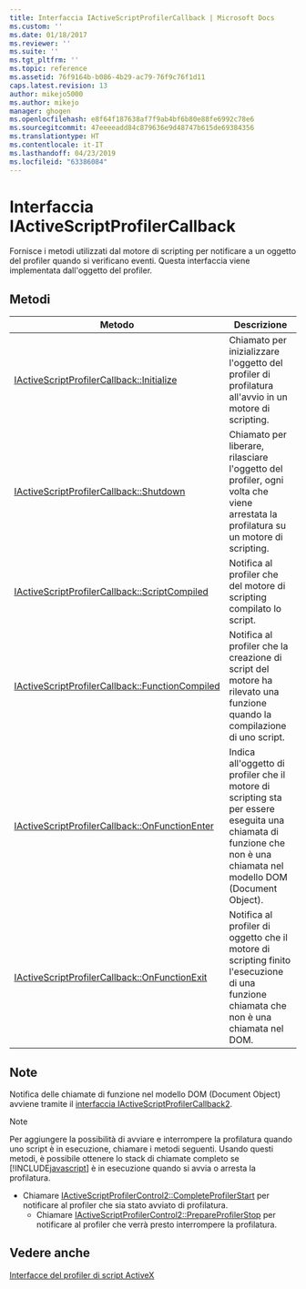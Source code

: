 ```yaml
---
title: Interfaccia IActiveScriptProfilerCallback | Microsoft Docs
ms.custom: ''
ms.date: 01/18/2017
ms.reviewer: ''
ms.suite: ''
ms.tgt_pltfrm: ''
ms.topic: reference
ms.assetid: 76f9164b-b086-4b29-ac79-76f9c76f1d11
caps.latest.revision: 13
author: mikejo5000
ms.author: mikejo
manager: ghogen
ms.openlocfilehash: e8f64f187638af7f9ab4bf6b80e88fe6992c78e6
ms.sourcegitcommit: 47eeeeadd84c879636e9d48747b615de69384356
ms.translationtype: HT
ms.contentlocale: it-IT
ms.lasthandoff: 04/23/2019
ms.locfileid: "63386084"
---
```

# <a name="iactivescriptprofilercallback-interface"></a>Interfaccia IActiveScriptProfilerCallback
Fornisce i metodi utilizzati dal motore di scripting per notificare a un oggetto del profiler quando si verificano eventi. Questa interfaccia viene implementata dall'oggetto del profiler.  
  
## <a name="methods"></a>Metodi  
  
|Metodo|Descrizione|  
|------------|-----------------|  
|[IActiveScriptProfilerCallback::Initialize](../../winscript/reference/iactivescriptprofilercallback-initialize.md)|Chiamato per inizializzare l'oggetto del profiler di profilatura all'avvio in un motore di scripting.|  
|[IActiveScriptProfilerCallback::Shutdown](../../winscript/reference/iactivescriptprofilercallback-shutdown.md)|Chiamato per liberare, rilasciare l'oggetto del profiler, ogni volta che viene arrestata la profilatura su un motore di scripting.|  
|[IActiveScriptProfilerCallback::ScriptCompiled](../../winscript/reference/iactivescriptprofilercallback-scriptcompiled.md)|Notifica al profiler che del motore di scripting compilato lo script.|  
|[IActiveScriptProfilerCallback::FunctionCompiled](../../winscript/reference/iactivescriptprofilercallback-functioncompiled.md)|Notifica al profiler che la creazione di script del motore ha rilevato una funzione quando la compilazione di uno script.|  
|[IActiveScriptProfilerCallback::OnFunctionEnter](../../winscript/reference/iactivescriptprofilercallback-onfunctionenter.md)|Indica all'oggetto di profiler che il motore di scripting sta per essere eseguita una chiamata di funzione che non è una chiamata nel modello DOM (Document Object).|  
|[IActiveScriptProfilerCallback::OnFunctionExit](../../winscript/reference/iactivescriptprofilercallback-onfunctionexit.md)|Notifica al profiler di oggetto che il motore di scripting finito l'esecuzione di una funzione chiamata che non è una chiamata nel DOM.|  
  
## <a name="remarks"></a>Note  
 Notifica delle chiamate di funzione nel modello DOM (Document Object) avviene tramite il [interfaccia IActiveScriptProfilerCallback2](../../winscript/reference/iactivescriptprofilercallback2-interface.md).  
  
> [!NOTE]
> Per aggiungere la possibilità di avviare e interrompere la profilatura quando uno script è in esecuzione, chiamare i metodi seguenti. Usando questi metodi, è possibile ottenere lo stack di chiamate completo se [!INCLUDE[javascript](../../javascript/includes/javascript-md.md)] è in esecuzione quando si avvia o arresta la profilatura.  
> 
> - Chiamare [IActiveScriptProfilerControl2::CompleteProfilerStart](../../winscript/reference/iactivescriptprofilercontrol2-completeprofilerstart.md) per notificare al profiler che sia stato avviato di profilatura.  
>   - Chiamare [IActiveScriptProfilerControl2::PrepareProfilerStop](../../winscript/reference/iactivescriptprofilercontrol2-prepareprofilerstop.md) per notificare al profiler che verrà presto interrompere la profilatura.  
  
## <a name="see-also"></a>Vedere anche  
 [Interfacce del profiler di script ActiveX](../../winscript/reference/active-script-profiler-interfaces.md)